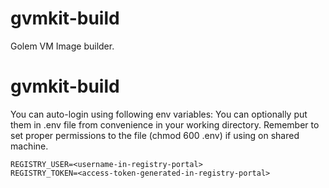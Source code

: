 # gvmkit-build

Golem VM Image builder.

# gvmkit-build

You can auto-login using following env variables:
You can optionally put them in .env file from convenience in your working directory.
Remember to set proper permissions to the file (chmod 600 .env) if using on shared machine.

```
REGISTRY_USER=<username-in-registry-portal>
REGISTRY_TOKEN=<access-token-generated-in-registry-portal>
```
